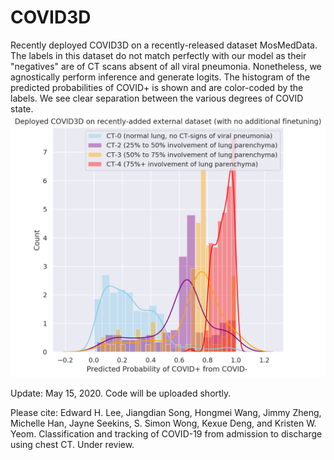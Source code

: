 # COVID3D


Recently deployed COVID3D on a recently-released dataset MosMedData. The labels in this dataset do not match perfectly with our model as their "negatives" are of CT scans absent of all viral pneumonia. Nonetheless, we agnostically perform inference and generate logits. The histogram of the predicted probabilities of COVID+ is shown and are color-coded by the labels. We see clear separation between the various degrees of COVID state.  
![Image](deployment_histogram_on_recentlyadded.png)


Update: May 15, 2020. Code will be uploaded shortly.

Please cite:
Edward H. Lee, Jiangdian Song, Hongmei Wang, Jimmy Zheng, Michelle Han, 
Jayne Seekins, S. Simon Wong, Kexue Deng, and Kristen W. Yeom. Classification and tracking of COVID-19 from
admission to discharge using chest CT. Under review.




